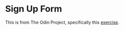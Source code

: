 # Sign Up Form

This is from The Odin Project, specifically this [exercise](https://www.theodinproject.com/lessons/node-path-intermediate-html-and-css-sign-up-form).
